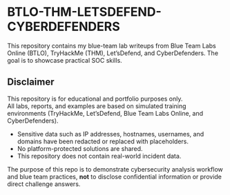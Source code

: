 # BTLO-THM-LETSDEFEND-CYBERDEFENDERS

This repository contains my blue-team lab writeups from Blue Team Labs Online (BTLO), TryHackMe (THM), Let’sDefend, and CyberDefenders.
The goal is to showcase practical SOC skills.

## Disclaimer

This repository is for educational and portfolio purposes only.  
All labs, reports, and examples are based on simulated training environments (TryHackMe, Let’sDefend, Blue Team Labs Online, and CyberDefenders).  

- Sensitive data such as IP addresses, hostnames, usernames, and domains have been redacted or replaced with placeholders.  
- No platform-protected solutions are shared.  
- This repository does not contain real-world incident data.  

The purpose of this repo is to demonstrate cybersecurity analysis workflow and blue team practices, **not** to disclose confidential information or provide direct challenge answers.
